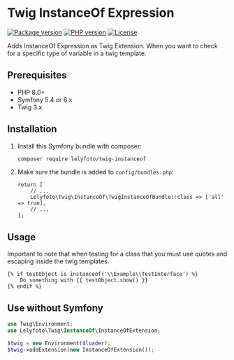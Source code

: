 # Twig InstanceOf Expression

[![Package version](https://img.shields.io/packagist/v/lelyfoto/twig-instanceof.svg?style=flat-square)](https://packagist.org/packages/lelyfoto/twig-instanceof)
[![PHP version](https://img.shields.io/packagist/php-v/lelyfoto/twig-instanceof.svg?style=flat-square)](https://packagist.org/packages/lelyfoto/twig-instanceof)
[![License](https://img.shields.io/packagist/l/lelyfoto/twig-instanceof.svg?style=flat-square)](LICENSE)

Adds InstanceOf Expression as Twig Extension.
When you want to check for a specific type of variable in a twig template.

## Prerequisites
- PHP 8.0+
- Symfony 5.4 or 6.x
- Twig 3.x

## Installation
1. Install this Symfony bundle with composer:
    ```bash
    composer require lelyfoto/twig-instanceof
    ```
2. Make sure the bundle is added to `config/bundles.php`:
    ```
    return [
        // ...
        Lelyfoto\Twig\InstanceOf\TwigInstanceOfBundle::class => ['all' => true],
        // ...
    ];   
    ```

## Usage
Important to note that when testing for a class that you must use quotes and escaping inside the twig templates.   

```twig
{% if testObject is instanceof('\\Example\\TestInterface') %}
    Do something with {{ testObject.show() }}
{% endif %}
```

## Use without Symfony

```php
use Twig\Environment;
use Lelyfoto\Twig\InstanceOf\InstanceOfExtension;

$twig = new Environment($loader);
$twig->addExtension(new InstanceOfExtension());
```

